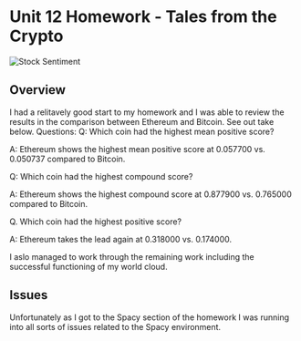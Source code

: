 # Unit 12 Homework - Tales from the Crypto 

![Stock Sentiment](Images/sentimental.jpeg)

## Overview 

I had a relitavely good start to my homework and I was able to review the results in the comparison between Ethereum and Bitcoin. See out take below. 
Questions:
Q: Which coin had the highest mean positive score?

A: Ethereum shows the highest mean positive score at 0.057700 vs. 0.050737 compared to Bitcoin.

Q: Which coin had the highest compound score?

A: Ethereum shows the highest compound score at 0.877900 vs. 0.765000 compared to Bitcoin.

Q. Which coin had the highest positive score?

A: Ethereum takes the lead again at 0.318000 vs. 0.174000.

I aslo managed to work through the remaining work including the successful functioning of my world cloud. 

## Issues

Unfortunately as I got to the Spacy section of the homework I was running into all sorts of issues related to the Spacy environment. 

